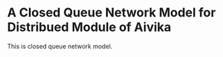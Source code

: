 
# A Closed Queue Network Model for Distribued Module of Aivika

This is closed queue network model.
